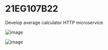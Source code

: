 # 21EG107B22

Develop average calculator HTTP microservice

![image](https://github.com/user-attachments/assets/8cffa945-478b-40d3-9da1-5b65d305ff03)

![image](https://github.com/user-attachments/assets/c27b9a9f-4523-40f5-908d-ca7ba70b2a73)

